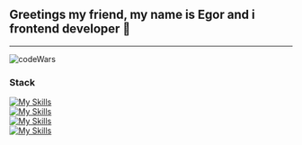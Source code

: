<h2>Greetings my friend, my name is Egor and i frontend developer 👋</h2>

<hr/>

<img src="https://www.codewars.com/users/Homegor/badges/small" alt="codeWars"/>

### Stack
[![My Skills](https://skillicons.dev/icons?i=html,css,scss,tailwind,bootstrap)]()
<br/>
[![My Skills](https://skillicons.dev/icons?i=js,react,redux,gulp,webpack)]()
<br/>
[![My Skills](https://skillicons.dev/icons?i=docker,nodejs,mongodb,git,github)]()
<br/>
[![My Skills](https://skillicons.dev/icons?i=vscode,figma,idea,ps)]()

<!--
**Homegor/Homegor** is a ✨ _special_ ✨ repository because its `README.md` (this file) appears on your GitHub profile.

Here are some ideas to get you started:

- 🔭 I’m currently working on ...
- 🌱 I’m currently learning ...
- 👯 I’m looking to collaborate on ...
- 🤔 I’m looking for help with ...
- 💬 Ask me about ...
- 📫 How to reach me: ...
- 😄 Pronouns: ...
- ⚡ Fun fact: ...
  -->
